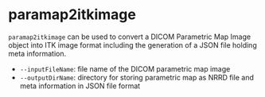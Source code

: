 # paramap2itkimage

`paramap2itkimage` can be used to convert a DICOM Parametric Map Image object into ITK image format including the generation of a JSON file holding meta information.

* `--inputFileName`: file name of the DICOM parametric map image 
* `--outputDirName`: directory for storing parametric map as NRRD file and meta information in JSON file format

